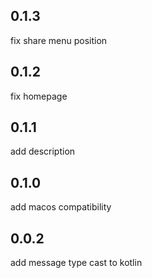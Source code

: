 ## 0.1.3
fix share menu position
## 0.1.2
fix homepage
## 0.1.1
add description
## 0.1.0
add macos compatibility
## 0.0.2
add message type cast to kotlin

